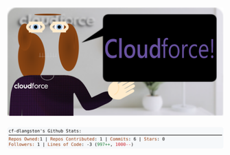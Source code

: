 <!-- 
Version 3.0.156
Built Wed Nov 27 2024 05:20:57 GMT+0000 (Coordinated Universal Time)
-->

<h1 align="center">
  <a href="https://github.com/cf-dlangston/cf-dlangston/tree/master/src" title="Click to View Source">
    <picture width="100%" alt="Dylan">
      <source media="(prefers-color-scheme: dark)" srcset="dylan-dark.svg?version=3.0.156">
      <img src="dylan-light.svg?version=3.0.156" alt="Dylan">
    </picture>
  </a>
</h1>

<div align="center">
  <picture width="100%" alt="Profile Info and Stats">
    <source media="(prefers-color-scheme: dark)" srcset="stats-dark.svg?version=3.0.156">
    <img src="stats-light.svg?version=3.0.156" alt="Profile Info and Stats">
  </picture>
</div>
